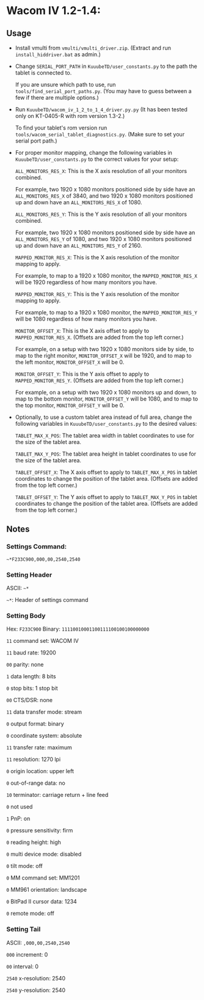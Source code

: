 # Wacom IV 1.2-1.4:

## Usage

- Install vmulti from `vmulti/vmulti_driver.zip`. (Extract and run `install_hiddriver.bat` as admin.)

- Change `SERIAL_PORT_PATH` in `KuuubeTD/user_constants.py` to the path the tablet is connected to.

    If you are unsure which path to use, run `tools/find_serial_port_paths.py`. (You may have to guess between a few if there are multiple options.)

- Run `KuuubeTD/wacom_iv_1_2_to_1_4_driver.py.py` (It has been tested only on KT-0405-R with rom version 1.3-2.)

    To find your tablet's rom version run `tools/wacom_serial_tablet_diagnostics.py`. (Make sure to set your serial port path.)

- For proper monitor mapping, change the following variables in `KuuubeTD/user_constants.py` to the correct values for your setup: 

    `ALL_MONITORS_RES_X`: This is the X axis resolution of all your monitors combined. 
    
    For example, two 1920 x 1080 monitors positioned side by side have an `ALL_MONITORS_RES_X` of 3840, and two 1920 x 1080 monitors positioned up and down have an `ALL_MONITORS_RES_X` of 1080.

    `ALL_MONITORS_RES_Y`: This is the Y axis resolution of all your monitors combined. 
    
    For example, two 1920 x 1080 monitors positioned side by side have an `ALL_MONITORS_RES_Y` of 1080, and two 1920 x 1080 monitors positioned up and down have an `ALL_MONITORS_RES_Y` of 2160.

    `MAPPED_MONITOR_RES_X`: This is the X axis resolution of the monitor mapping to apply. 
    
    For example, to map to a 1920 x 1080 monitor, the `MAPPED_MONITOR_RES_X` will be 1920 regardless of how many monitors you have.

    `MAPPED_MONITOR_RES_Y`: This is the Y axis resolution of the monitor mapping to apply. 
    
    For example, to map to a 1920 x 1080 monitor, the `MAPPED_MONITOR_RES_Y` will be 1080 regardless of how many monitors you have.
    
    `MONITOR_OFFSET_X`: This is the X axis offset to apply to `MAPPED_MONITOR_RES_X`. (Offsets are added from the top left corner.)

    For example, on a setup with two 1920 x 1080 monitors side by side, to map to the right monitor, `MONITOR_OFFSET_X` will be 1920, and to map to the left monitor, `MONITOR_OFFSET_X` will be 0.
    
    `MONITOR_OFFSET_Y`: This is the Y axis offset to apply to `MAPPED_MONITOR_RES_Y`. (Offsets are added from the top left corner.)

    For example, on a setup with two 1920 x 1080 monitors up and down, to map to the bottom monitor, `MONITOR_OFFSET_Y` will be 1080, and to map to the top monitor, `MONITOR_OFFSET_Y` will be 0.
    
- Optionally, to use a custom tablet area instead of full area, change the following variables in `KuuubeTD/user_constants.py` to the desired values:

    `TABLET_MAX_X_POS`: The tablet area width in tablet coordinates to use for the size of the tablet area.

    `TABLET_MAX_Y_POS`: The tablet area height in tablet coordinates to use for the size of the tablet area.

    `TABLET_OFFSET_X`: The X axis offset to apply to `TABLET_MAX_X_POS` in tablet coordinates to change the position of the tablet area. (Offsets are added from the top left corner.)

    `TABLET_OFFSET_Y`: The Y axis offset to apply to `TABLET_MAX_Y_POS` in tablet coordinates to change the position of the tablet area. (Offsets are added from the top left corner.)

## Notes

### Settings Command:

```
~*F233C900,000,00,2540,2540
```

### Setting Header

ASCII: `~*`

`~*`: Header of settings command

### Setting Body

Hex: `F233C900` Binary: `11110010001100111100100100000000`

`11` command set: WACOM IV

`11` baud rate: 19200

`00` parity: none

`1` data length: 8 bits

`0` stop bits: 1 stop bit

`00` CTS/DSR: none

`11` data transfer mode: stream

`0` output format: binary

`0` coordinate system: absolute

`11` transfer rate: maximum

`11` resolution: 1270 lpi

`0` origin location: upper left

`0` out-of-range data: no

`10` terminator: carriage return + line feed

`0` not used

`1` PnP: on

`0` pressure sensitivity: firm

`0` reading height: high

`0` multi device mode: disabled

`0` tilt mode: off

`0` MM command set: MM1201

`0` MM961 orientation: landscape

`0` BitPad II cursor data: 1234

`0` remote mode: off

### Setting Tail

ASCII: `,000,00,2540,2540`

`000` increment: 0

`00` interval: 0

`2540` x-resolution: 2540

`2540` y-resolution: 2540